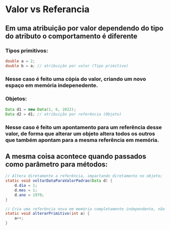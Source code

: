 # Valor vs Referancia

## Em uma atribuição por valor dependendo do tipo do atributo o comportamento é diferente

### Tipos primitivos:

```java
double a = 2;
double b = a; // atribuição por valor (Tipo primitivo)
```

### Nesse caso é feito uma cópia do valor, criando um novo espaço em memória indepenedente.

### Objetos:

```java
Data d1 = new Data(1, 6, 2022);
Data d2 = d1; // atribuição por referência (Objeto)
```

### Nesse caso é feito um apontamento para um referência desse valor, de forma que alterar um objeto altera todos os outros que também apontam para a mesma referência em memória.

## A mesma coisa acontece quando passados como parâmetro para métodos:

```java
// Altera diretamente a referência, impactando diretamento no objeto;
static void voltarDataParaValorPadrao(Data d) {
    d.dia = 1;
    d.mes = 1;
    d.ano = 1970;
}

// Cria uma referência nova em memória completamente independente, não altera o valor da variável.
static void alterarPrimitivo(int a) {
    a++;
}
```